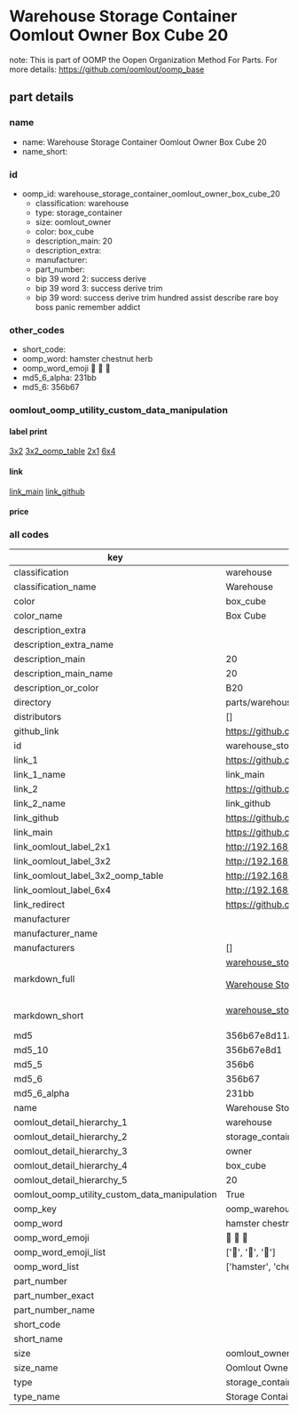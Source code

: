 # Warehouse Storage Container Oomlout Owner Box Cube 20  

note: This is part of OOMP the Oopen Organization Method For Parts. For more details: https://github.com/oomlout/oomp_base

##  part details
  







### name
* name: Warehouse Storage Container Oomlout Owner Box Cube 20
* name_short: 
### id
* oomp_id: warehouse_storage_container_oomlout_owner_box_cube_20
  * classification: warehouse
  * type: storage_container
  * size: oomlout_owner
  * color: box_cube
  * description_main: 20
  * description_extra: 
  * manufacturer: 
  * part_number: 
  * bip 39 word 2: success derive
  * bip 39 word 3: success derive trim
  * bip 39 word: success derive trim hundred assist describe rare boy boss panic remember addict

### other_codes
* short_code: 
* oomp_word: hamster chestnut herb
* oomp_word_emoji :hamster: :chestnut: :herb:
* md5_6_alpha: 231bb
* md5_6: 356b67






### oomlout_oomp_utility_custom_data_manipulation
#### label print
[3x2](http://192.168.1.245:1112/?label=oomp%20231bb)
[3x2_oomp_table](http://192.168.1.108:1112/?label=oomp%20231bb)
[2x1](http://192.168.1.242:1112/?label=oomp%20231bb)
[6x4](http://192.168.1.55:1112/?label=oomp%20231bb)    

#### link

[link_main](https://github.com/oomlout/oomlout_oomp_version_1_messy/tree/main/parts/warehouse_storage_container_oomlout_owner_box_cube_20) [link_github](https://github.com/oomlout/oomlout_oomp_version_1_messy/tree/main/parts/warehouse_storage_container_oomlout_owner_box_cube_20)                             

#### price







### all codes 
| key | value |  
| --- | --- |  
| classification | warehouse |  
| classification_name | Warehouse |  
| color | box_cube |  
| color_name | Box Cube |  
| description_extra |  |  
| description_extra_name |  |  
| description_main | 20 |  
| description_main_name | 20 |  
| description_or_color | B20 |  
| directory | parts/warehouse_storage_container_oomlout_owner_box_cube_20 |  
| distributors | [] |  
| github_link | https://github.com/oomlout/oomlout_oomp_part_src/tree/main/parts/warehouse_storage_container_oomlout_owner_box_cube_20 |  
| id | warehouse_storage_container_oomlout_owner_box_cube_20 |  
| link_1 | https://github.com/oomlout/oomlout_oomp_version_1_messy/tree/main/parts/warehouse_storage_container_oomlout_owner_box_cube_20 |  
| link_1_name | link_main |  
| link_2 | https://github.com/oomlout/oomlout_oomp_version_1_messy/tree/main/parts/warehouse_storage_container_oomlout_owner_box_cube_20 |  
| link_2_name | link_github |  
| link_github | https://github.com/oomlout/oomlout_oomp_version_1_messy/tree/main/parts/warehouse_storage_container_oomlout_owner_box_cube_20 |  
| link_main | https://github.com/oomlout/oomlout_oomp_version_1_messy/tree/main/parts/warehouse_storage_container_oomlout_owner_box_cube_20 |  
| link_oomlout_label_2x1 | http://192.168.1.242:1112/?label=oomp%20231bb |  
| link_oomlout_label_3x2 | http://192.168.1.245:1112/?label=oomp%20231bb |  
| link_oomlout_label_3x2_oomp_table | http://192.168.1.108:1112/?label=oomp%20231bb |  
| link_oomlout_label_6x4 | http://192.168.1.55:1112/?label=oomp%20231bb |  
| link_redirect | https://github.com/oomlout/oomlout_oomp_version_1_messy/tree/main/parts/warehouse_storage_container_oomlout_owner_box_cube_20 |  
| manufacturer |  |  
| manufacturer_name |  |  
| manufacturers | [] |  
| markdown_full | [warehouse_storage_container_oomlout_owner_box_cube_20](none)<br>[](none)<br>[Warehouse Storage Container Oomlout Owner Box Cube 20](none)<br><br> |  
| markdown_short | [warehouse_storage_container_oomlout_owner_box_cube_20](none)<br><br> |  
| md5 | 356b67e8d11ab640ee06e6f3d14edec2 |  
| md5_10 | 356b67e8d1 |  
| md5_5 | 356b6 |  
| md5_6 | 356b67 |  
| md5_6_alpha | 231bb |  
| name | Warehouse Storage Container Oomlout Owner Box Cube 20 |  
| oomlout_detail_hierarchy_1 | warehouse |  
| oomlout_detail_hierarchy_2 | storage_container |  
| oomlout_detail_hierarchy_3 | owner |  
| oomlout_detail_hierarchy_4 | box_cube |  
| oomlout_detail_hierarchy_5 | 20 |  
| oomlout_oomp_utility_custom_data_manipulation | True |  
| oomp_key | oomp_warehouse_storage_container_oomlout_owner_box_cube_20 |  
| oomp_word | hamster chestnut herb |  
| oomp_word_emoji | :hamster: :chestnut: :herb: |  
| oomp_word_emoji_list | [':hamster:', ':chestnut:', ':herb:'] |  
| oomp_word_list | ['hamster', 'chestnut', 'herb'] |  
| part_number |  |  
| part_number_exact |  |  
| part_number_name |  |  
| short_code |  |  
| short_name |  |  
| size | oomlout_owner |  
| size_name | Oomlout Owner |  
| type | storage_container |  
| type_name | Storage Container |  
